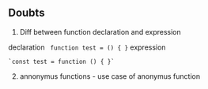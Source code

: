 ## Doubts

1. Diff between function declaration and expression

  declaration
    ``` 
    function test = () {
    }
    ```
   expression
   
    `const test = function () { }`
 
2. annonymus functions - use case of anonymus function
  
